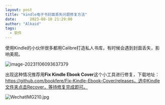```yaml
---
layout: post
title: "kindle电子书封面丢失问题修复方法"
date:      2023-08-10 21:29:00
author: "Alkaid"
tags:
  - 软件
---
```




使用Kindle的小伙伴很多都用Calibre打造私人书库，有时候会遇到封面丢失，影响美观。

![image-20231106093637379](https://p.ipic.vip/743f6z.png)



出现这种情况推荐用**Fix Kindle Ebook Cover**这个小工具进行修复，下载地址：https://github.com/bookfere/Fix-Kindle-Ebook-Cover/releases，选中Kindle文件夹点击Recover，等待修复完成即可。

![WechatIMG210.jpg](https://s2.loli.net/2023/11/15/UEWyjB9Gt2kzhqS.png)
